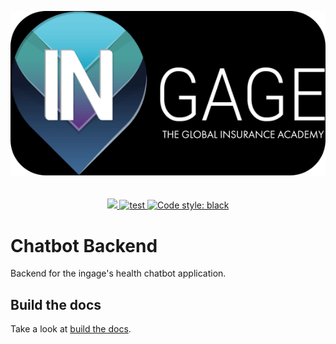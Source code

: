 <p align="center">
  <a href="https://ingage.institute">
    <img alt="logo" src="docs/images/ingage-big.png" height="auto" width="auto" style="border-radius: 50">
  </a>
  <br><br><br>
  <a href="https://codecov.io/gh/BelinguoAG/full-power-backend">
    <img src="https://codecov.io/gh/BelinguoAG/full-power-backend/branch/master/graph/badge.svg?token=ow3IXellp0"/>
  </a>
  <a href="https://github.com/BelinguoAG/full-power-backend/workflows/Tests">
    <img alt="test" src="https://github.com/BelinguoAG/full-power-backend/workflows/Tests/badge.svg">
  </a>
  <a href="https://github.com/psf/black">
    <img alt="Code style: black" src="https://img.shields.io/badge/code%20style-black-000000.svg">
  </a>
</p>

# Chatbot Backend

Backend for the ingage's health chatbot application.

## Build the docs

Take a look at [build the docs](docs/build-docs.md).
